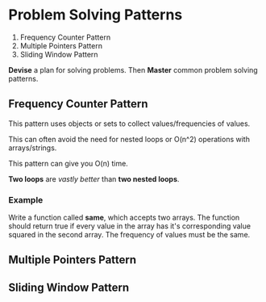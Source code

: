 # Problem Solving Patterns

1. Frequency Counter Pattern
2. Multiple Pointers Pattern
3. Sliding Window Pattern

**Devise** a plan for solving problems.
Then **Master** common problem solving patterns.

## Frequency Counter Pattern

This pattern uses objects or sets to collect values/frequencies of values.

This can often avoid the need for nested loops or O(n^2) operations with arrays/strings.

This pattern can give you O(n) time.

**Two loops** are *vastly better* than **two nested loops**.

### Example
Write a function called **same**, which accepts two arrays. The function should return true if every value in the array has it's corresponding value squared in the second array. The frequency of values must be the same.



## Multiple Pointers Pattern

## Sliding Window Pattern

